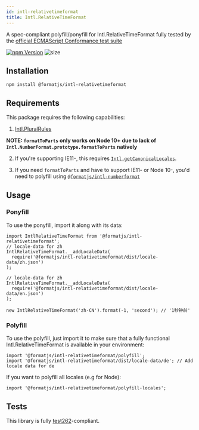 ```yaml
---
id: intl-relativetimeformat
title: Intl.RelativeTimeFormat
---
```


A spec-compliant polyfill/ponyfill for Intl.RelativeTimeFormat fully tested by the [official ECMAScript Conformance test suite](https://github.com/tc39/test262)

[![npm Version](https://img.shields.io/npm/v/@formatjs/intl-relativetimeformat.svg?style=flat-square)](https://www.npmjs.org/package/@formatjs/intl-relativetimeformat)
![size](https://badgen.net/bundlephobia/minzip/@formatjs/intl-relativetimeformat)

## Installation

```
npm install @formatjs/intl-relativetimeformat
```

## Requirements

This package requires the following capabilities:

1. [Intl.PluralRules](https://developer.mozilla.org/en-US/docs/Web/JavaScript/Reference/Global_Objects/PluralRules)

**NOTE: `formatToParts` only works on Node 10+ due to lack of `Intl.NumberFormat.prototype.formatToParts` natively**

2. If you're supporting IE11-, this requires [`Intl.getCanonicalLocales`](intl-getcanonicallocales.md).

3. If you need `formatToParts` and have to support IE11- or Node 10-, you'd need to polyfill using [`@formatjs/intl-numberformat`](intl-numberformat.md)

## Usage

### Ponyfill

To use the ponyfill, import it along with its data:

```tsx
import IntlRelativeTimeFormat from '@formatjs/intl-relativetimeformat';
// locale-data for zh
IntlRelativeTimeFormat.__addLocaleData(
  require('@formatjs/intl-relativetimeformat/dist/locale-data/zh.json')
);

// locale-data for zh
IntlRelativeTimeFormat.__addLocaleData(
  require('@formatjs/intl-relativetimeformat/dist/locale-data/en.json')
);

new IntlRelativeTimeFormat('zh-CN').format(-1, 'second'); // '1秒钟前'
```

### Polyfill

To use the polyfill, just import it to make sure that a fully functional Intl.RelativeTimeFormat is available in your environment:

```tsx
import '@formatjs/intl-relativetimeformat/polyfill';
import '@formatjs/intl-relativetimeformat/dist/locale-data/de'; // Add locale data for de
```

If you want to polyfill all locales (e.g for Node):

```tsx
import '@formatjs/intl-relativetimeformat/polyfill-locales';
```

## Tests

This library is fully [test262](https://github.com/tc39/test262/tree/master/test/intl402/RelativeTimeFormat)-compliant.
